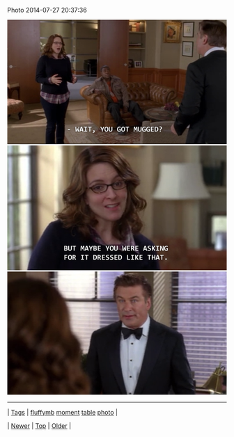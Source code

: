 <!--
title: Photo 2014-07-27 20
date: 2020-06-28T15:27:00.360Z
tags: fluffymb, moment, table, photo
-->


Photo 2014-07-27 20:37:36

![](93041242770-0.png)
![](93041242770-1.png)
![](93041242770-2.png)

<!--BOTTOM-POST-NAVIGATION-->
---

| [Tags](tags.md) | [fluffymb](tag-fluffymb.md) [moment](tag-moment.md) [table](tag-table.md) [photo](tag-photo.md) |

| [Newer](93034380879.md) | [Top](index.md) | [Older](93085433079.md) |